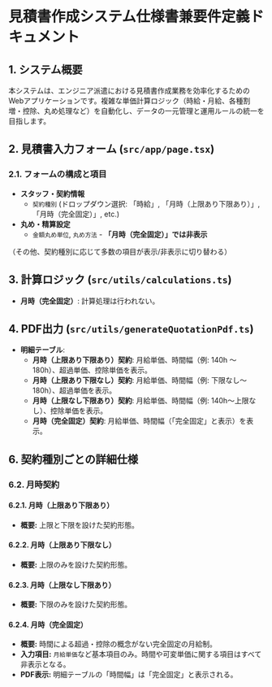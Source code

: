 # 見積書作成システム仕様書兼要件定義ドキュメント

## 1. システム概要

本システムは、エンジニア派遣における見積書作成業務を効率化するためのWebアプリケーションです。複雑な単価計算ロジック（時給・月給、各種割増・控除、丸め処理など）を自動化し、データの一元管理と運用ルールの統一を目指します。

## 2. 見積書入力フォーム (`src/app/page.tsx`)

### 2.1. フォームの構成と項目

- **スタッフ・契約情報**
  - `契約種別` (ドロップダウン選択: 「時給」, 「月時（上限あり下限あり）」, 「月時（完全固定）」, etc.)
- **丸め・精算設定**
  - `金額丸め単位`, `丸め方法` - **「月時（完全固定）」では非表示**

（その他、契約種別に応じて多数の項目が表示/非表示に切り替わる）

## 3. 計算ロジック (`src/utils/calculations.ts`)

- **月時（完全固定）**: 計算処理は行われない。

## 4. PDF出力 (`src/utils/generateQuotationPdf.ts`)

- **明細テーブル**:
    - **月時（上限あり下限あり）契約**: 月給単価、時間幅（例: 140h 〜 180h）、超過単価、控除単価を表示。
    - **月時（上限あり下限なし）契約**: 月給単価、時間幅（例: 下限なし〜180h）、超過単価を表示。
    - **月時（上限なし下限あり）契約**: 月給単価、時間幅（例: 140h〜上限なし）、控除単価を表示。
    - **月時（完全固定）契約**: 月給単価、時間幅（「完全固定」と表示）を表示。

## 6. 契約種別ごとの詳細仕様

### 6.2. 月時契約

#### 6.2.1. 月時（上限あり下限あり）
*   **概要:** 上限と下限を設けた契約形態。

#### 6.2.2. 月時（上限あり下限なし）
*   **概要:** 上限のみを設けた契約形態。

#### 6.2.3. 月時（上限なし下限あり）
*   **概要:** 下限のみを設けた契約形態。

#### 6.2.4. 月時（完全固定）
*   **概要:** 時間による超過・控除の概念がない完全固定の月給制。
*   **入力項目:** `月給単価`など基本項目のみ。時間や可変単価に関する項目はすべて非表示となる。
*   **PDF表示:** 明細テーブルの「時間幅」は「完全固定」と表示される。
